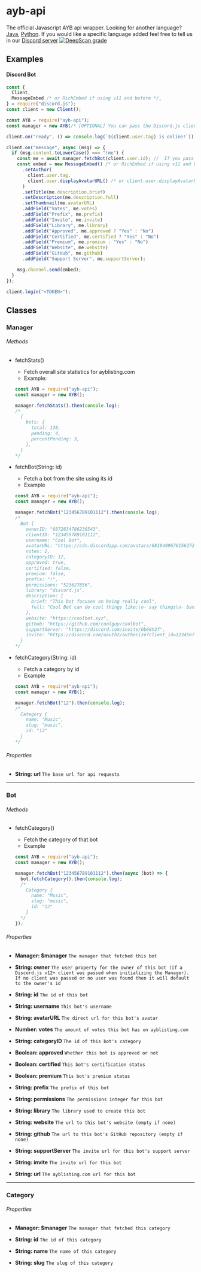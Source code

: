 # ayb-api

The official Javascript AYB api wrapper. Looking for another language? [Java](https://github.com/AdvertiseYourBot/ayb-api.java), [Python](https://github.com/AdvertiseYourBot/ayb-api.py). If you would like a specific language added feel free to tell us in our [Discord server](https://discord.gg/bDsTZ29)
[![DeepScan grade](https://deepscan.io/api/teams/10306/projects/13032/branches/211955/badge/grade.svg)](https://deepscan.io/dashboard#view=project&tid=10306&pid=13032&bid=211955)

## Examples

#### Discord Bot

```js
const {
  Client,
  MessageEmbed /* or RichEmbed if using v11 and before */,
} = require("discord.js");
const client = new Client();

const AYB = require("ayb-api");
const manager = new AYB(/* [OPTIONAL] You can pass the Discord.js client here for more methods and properties */);

client.on("ready", () => console.log(`${client.user.tag} is online!`));

client.on("message", async (msg) => {
  if (msg.content.toLowerCase() === "!me") {
    const me = await manager.fetchBot(client.user.id); //  If you pass the Discord.js client into the new Manager instance you can do Manager#fetchMe() instead of Manager#fetchBot(client.user.id);
    const embed = new MessageEmbed() /* or RichEmbed if using v11 and before */
      .setAuthor(
        client.user.tag,
        client.user.displayAvatarURL() /* or client.user.displayAvatarURL for v11 and before */
      )
      .setTitle(me.description.brief)
      .setDescription(me.description.full)
      .setThumbnail(me.avatarURL)
      .addField("Votes", me.votes)
      .addField("Prefix", me.prefix)
      .addField("Invite", me.invite)
      .addField("Library", me.library)
      .addField("Approved", me.approved ? "Yes" : "No")
      .addField("Certified", me.certified ? "Yes" : "No")
      .addField("Premium", me.premium : "Yes" : "No")
      .addField("Website", me.website)
      .addField("GitHub", me.github)
      .addField("Support Server", me.supportServer);

    msg.channel.send(embed);
  }
});

client.login("<TOKEN>");
```

## Classes

### Manager

###### Methods

- fetchStats()
  - Fetch overall site statistics for ayblisting.com
  - Example:

  ```js
  const AYB = require("ayb-api");
  const manager = new AYB();

  manager.fetchStats().then(console.log);
  /*
    {
      bots: {
        total: 138,
        pending: 4,
        percentPending: 3,
      },
    }
  */
  ```

- fetchBot(String: id)
  - Fetch a bot from the site using its id
  - Example

  ```js
  const AYB = require("ayb-api");
  const manager = new AYB();

  manager.fetchBot("123456789101112").then(console.log);
  /*
    Bot {
      ownerID: "6872634786236543",
      clientID: "123456789101112",
      username: "Cool Bot",
      avatarURL: "https://cdn.discordapp.com/avatars/681940967615627276/9e876b4b6cf61b343c4bd345bcf69ff5.jpg",
      votes: 2,
      categoryID: 12,
      approved: true,
      certified: false,
      premium: false,
      prefix: "!",
      permissions: "523627856",
      library: "discord.js",
      description: {
        brief: "This bot focuses on being really cool",
        full: "Cool Bot can do cool things like:\n- say things\n- ban people\n- kick people\n- tell yo mama jokes\n\n Add it now for ultimate coolness",
      },
      website: "https://coolbot.xyz",
      github: "https://github.com/coolguy/coolbot",
      supportServer: "https://discord.com/invite/Ob68h3f",
      invite: "https://discord.com/oauth2/authorize?client_id=123456789101112&scope=bot&permissions=523627856"
    }
  */
  ```

- fetchCategory(String: id)
  - Fetch a category by id
  - Example

  ```js
  const AYB = require("ayb-api");
  const manager = new AYB();

  manager.fetchBot("12").then(console.log);
  /*
    Category {
      name: "Music",
      slug: "music",
      id: "12"
    }
  */
  ```

###### Properties

- **String: url** `The base url for api requests`

---

### Bot

###### Methods

- fetchCategory()
  - Fetch the category of that bot
  - Example

  ```js
  const AYB = require("ayb-api");
  const manager = new AYB();

  manager.fetchBot("123456789101112").then(async (bot) => {
    bot.fetchCategory().then(console.log);
    /*
      Category {
        name: "Music",
        slug: "music",
        id: "12"
      }
    */
  });
  ```

###### Properties

- **Manager: \$manager** `The manager that fetched this bot`

- **String: owner** `The user property for the owner of this bot (if a Discord.js v12+ client was passed when initializing the Manager). If no client was passed or no user was found then it will default to the owner's id`

- **String: id** `The id of this bot`

- **String: username** `This bot's username`

- **String: avatarURL** `The direct url for this bot's avatar`

- **Number: votes** `The amount of votes this bot has on ayblisting.com`

- **String: categoryID** `The id of this bot's category`

- **Boolean: approved** `Whether this bot is approved or not`

- **Boolean: certified** `This bot's certification status`

- **Boolean: premium** `This bot's premium status`

- **String: prefix** `The prefix of this bot`

- **String: permissions** `The permissions integer for this bot`

- **String: library** `The library used to create this bot`

- **String: website** `The url to this bot's website (empty if none)`

- **String: github** `The url to this bot's GitHub repository (empty if none)`

- **String: supportServer** `The invite url for this bot's support server`

- **String: invite** `The invite url for this bot`

- **String: url** `The ayblisting.com url for this bot`

---

### Category

###### Properties

- **Manager: \$manager** `The manager that fetched this category`

- **String: id** `The id of this category`

- **String: name** `The name of this category`

- **String: slug** `The slug of this category`
